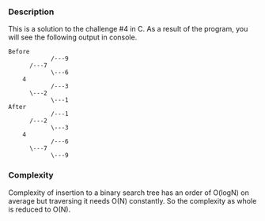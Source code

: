 ### Description
This is a solution to the challenge #4 in C.
As a result of the program, you will see the following output in console.

```
Before
            /---9
      /---7
            \---6
    4
            /---3
      \---2
            \---1
After
            /---1
      /---2
            \---3
    4
            /---6
      \---7
            \---9
```

### Complexity
Complexity of insertion to a binary search tree has an order of O(logN) on average but traversing it needs O(N) constantly. So the complexity as whole is reduced to O(N).
